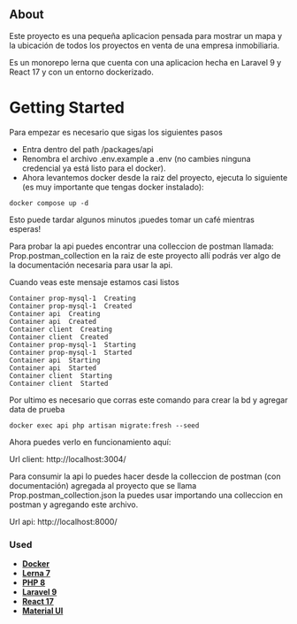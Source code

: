 ## About
Este proyecto es una pequeña aplicacion pensada para mostrar un mapa y la ubicación de todos los proyectos en venta de una 
empresa inmobiliaria.

Es un monorepo lerna que cuenta con una aplicacion hecha en Laravel 9 y React 17 y con un entorno dockerizado.

# Getting Started

Para empezar es necesario que sigas los siguientes pasos

- Entra dentro del path /packages/api
- Renombra el archivo .env.example a .env (no cambies ninguna credencial ya está listo para el docker).
- Ahora levantemos docker desde la raiz del proyecto, ejecuta lo siguiente (es muy importante que tengas docker instalado):

```shell
docker compose up -d
```

Esto puede tardar algunos minutos ¡puedes tomar un café mientras esperas!

Para probar la api puedes encontrar una colleccion de postman llamada: Prop.postman_collection en la raiz de este proyecto allí podrás ver algo de la documentación necesaria para usar la api.

Cuando veas este mensaje estamos casi listos

```shell
Container prop-mysql-1  Creating
Container prop-mysql-1  Created
Container api  Creating
Container api  Created
Container client  Creating
Container client  Created
Container prop-mysql-1  Starting
Container prop-mysql-1  Started
Container api  Starting
Container api  Started
Container client  Starting
Container client  Started

```

Por ultimo es necesario que corras este comando para crear la bd y agregar data de prueba

```shell
docker exec api php artisan migrate:fresh --seed
```

Ahora puedes verlo en funcionamiento aquí:

Url client: http://localhost:3004/

Para consumir la api lo puedes hacer desde la colleccion de postman (con documentación) agregada al proyecto que se llama
Prop.postman_collection.json la puedes usar importando una colleccion en postman y agregando este archivo.

Url api: http://localhost:8000/

### Used

- **[Docker](https://www.docker.com/)**
- **[Lerna 7](https://lerna.js.org/)**
- **[PHP 8](https://www.php.net/releases/8.0/en.php)**
- **[Laravel 9](https://laravel.com/)**
- **[React 17](https://react.dev/)**
- **[Material UI](https://mui.com/material-ui)**
